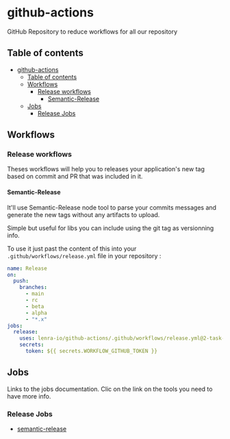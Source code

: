 # github-actions
GitHub Repository to reduce workflows for all our repository

## Table of contents

- [github-actions](#github-actions)
  - [Table of contents](#table-of-contents)
  - [Workflows](#workflows)
    - [Release workflows](#release-workflows)
      - [Semantic-Release](#semantic-release)
  - [Jobs](#jobs)
    - [Release Jobs](#release-jobs)

## Workflows

### Release workflows

Theses workflows will help you to releases your application's new tag based on commit and PR that was included in it.

#### Semantic-Release

It'll use Semantic-Release node tool to parse your commits messages and generate the new tags without any artifacts to upload.

Simple but useful for libs you can include using the git tag as versionning info.

To use it just past the content of this into your `.github/workflows/release.yml` file in your repository :

```yaml
name: Release
on:
  push:
    branches:
      - main
      - rc
      - beta
      - alpha
      - "*.x"
jobs:
  release:
    uses: lenra-io/github-actions/.github/workflows/release.yml@2-task-add-semantic-release
    secrets:
      token: ${{ secrets.WORKFLOW_GITHUB_TOKEN }}
```

## Jobs

Links to the jobs documentation. Clic on the link on the tools you need to have more info.

### Release Jobs

- [semantic-release](jobs/semantic-release/README.md)

